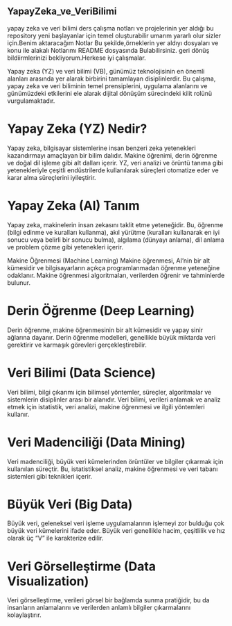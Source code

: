 ## YapayZeka_ve_VeriBilimi
yapay zeka ve veri bilimi ders çalışma notları ve projelerinin yer aldığı bu repository yeni başlayanlar için temel oluşturabilir 
umarım yararlı olur sizler için.Benim aktaracağım Notlar Bu şekilde,örneklerin yer aldıyı dosyaları ve konu ile alakalı Notlarımı README dosyasında Bulabilirsiniz.
geri dönüş bildiirmlerinizi bekliyorum.Herkese iyi çalışmalar.



Yapay zeka (YZ) ve veri bilimi (VB), günümüz teknolojisinin en önemli alanları arasında yer alarak birbirini tamamlayan disiplinlerdir. Bu çalışma, yapay zeka ve veri biliminin temel prensiplerini, uygulama alanlarını ve günümüzdeki etkilerini ele alarak dijital dönüşüm sürecindeki kilit rolünü vurgulamaktadır.

# Yapay Zeka (YZ) Nedir?

Yapay zeka, bilgisayar sistemlerine insan benzeri zeka yetenekleri kazandırmayı amaçlayan bir bilim dalıdır. Makine öğrenimi, derin öğrenme ve doğal dil işleme gibi alt dalları içerir. YZ, veri analizi ve örüntü tanıma gibi yetenekleriyle çeşitli endüstrilerde kullanılarak süreçleri otomatize eder ve karar alma süreçlerini iyileştirir.


# Yapay Zeka (AI) Tanım
Yapay zeka, makinelerin insan zekasını taklit etme yeteneğidir. Bu, öğrenme (bilgi edinme ve kuralları kullanma), akıl yürütme (kuralları kullanarak en iyi sonucu veya belirli bir sonucu bulma), algılama (dünyayı anlama), dil anlama ve problem çözme gibi yetenekleri içerir.

Makine Öğrenmesi (Machine Learning)
Makine öğrenmesi, AI’nin bir alt kümesidir ve bilgisayarların açıkça programlanmadan öğrenme yeteneğine odaklanır. Makine öğrenmesi algoritmaları, verilerden öğrenir ve tahminlerde bulunur.

# Derin Öğrenme (Deep Learning)
Derin öğrenme, makine öğrenmesinin bir alt kümesidir ve yapay sinir ağlarına dayanır. Derin öğrenme modelleri, genellikle büyük miktarda veri gerektirir ve karmaşık görevleri gerçekleştirebilir.

# Veri Bilimi (Data Science)
Veri bilimi, bilgi çıkarımı için bilimsel yöntemler, süreçler, algoritmalar ve sistemlerin disiplinler arası bir alanıdır. Veri bilimi, verileri anlamak ve analiz etmek için istatistik, veri analizi, makine öğrenmesi ve ilgili yöntemleri kullanır.

# Veri Madenciliği (Data Mining)
Veri madenciliği, büyük veri kümelerinden örüntüler ve bilgiler çıkarmak için kullanılan süreçtir. Bu, istatistiksel analiz, makine öğrenmesi ve veri tabanı sistemleri gibi teknikleri içerir.

# Büyük Veri (Big Data)
Büyük veri, geleneksel veri işleme uygulamalarının işlemeyi zor bulduğu çok büyük veri kümelerini ifade eder. Büyük veri genellikle hacim, çeşitlilik ve hız olarak üç “V” ile karakterize edilir.

# Veri Görselleştirme (Data Visualization)
Veri görselleştirme, verileri görsel bir bağlamda sunma pratiğidir, bu da insanların anlamalarını ve verilerden anlamlı bilgiler çıkarmalarını kolaylaştırır.


